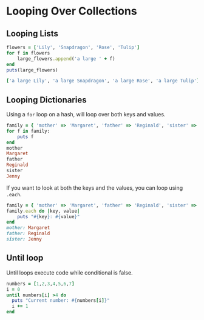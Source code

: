 # Looping Over Collections

## Looping Lists

```ruby
flowers = ['Lily', 'Snapdragon', 'Rose', 'Tulip']
for f in flowers
    large_flowers.append('a large ' + f)
end
puts(large_flowers)

['a large Lily', 'a large Snapdragon', 'a large Rose', 'a large Tulip']
```

## Looping Dictionaries

Using a `for` loop on a hash, will loop over both keys and values.

```ruby
family = { 'mother' => 'Margaret', 'father' => 'Reginald', 'sister' => 'Jenny'}
for f in family:
    puts f
end
mother
Margaret
father
Reginald
sister
Jenny
```

If you want to look at both the keys and the values, you can loop using `.each`.

```ruby
family = { 'mother' => 'Margaret', 'father' => 'Reginald', 'sister' => 'Jenny'}
family.each do |key, value|
    puts "#{key}: #{value}"
end
mother: Margaret
father: Reginald
sister: Jenny
```

## Until loop

Until loops execute code while conditional is false.

```ruby
numbers = [1,2,3,4,5,6,7]
i = 0
until numbers[i] >4 do
  puts "Current number: #{numbers[i]}"
  i += 1
end
```
